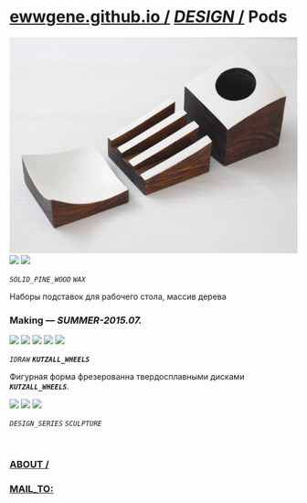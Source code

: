 ﻿
# [ewwgene.github.io /](https://ewwgene.github.io/) [_DESIGN_ /](https://ewwgene.github.io/DESIGN) Pods

[![Pods](/100.jpg)](https://ewwgene.github.io/Pods/Carousel)<br> <a id="101" href="https://ewwgene.github.io/Pods/Carousel/#101"><img src="https://ewwgene.github.io/Pods/101.jpg" height="66"></a> <a id="102" href="https://ewwgene.github.io/Pods/Carousel/#102"><img src="https://ewwgene.github.io/Pods/102.jpg" height="66"></a> <a id="text">&#160;</a>

_`SOLID_PINE_WOOD`_ _`WAX`_ 

Наборы подставок для рабочего стола, массив дерева

### Making — _SUMMER-2015.07._
<a id="200m" href="https://ewwgene.github.io/Pods/Carousel/#200m"><img src="https://ewwgene.github.io/Pods/Making/200.jpg" height="66"></a> <a id="205m" href="https://ewwgene.github.io/Pods/Carousel/#205m"><img src="https://ewwgene.github.io/Pods/Making/205.jpg" height="66"></a> <a id="206m" href="https://ewwgene.github.io/Pods/Carousel/#206m"><img src="https://ewwgene.github.io/Pods/Making/206.jpg" height="66"></a> <a id="207m" href="https://ewwgene.github.io/Pods/Carousel/#207m"><img src="https://ewwgene.github.io/Pods/Making/207.jpg" height="66"></a> <a id="208m" href="https://ewwgene.github.io/Pods/Carousel/#208m"><img src="https://ewwgene.github.io/Pods/Making/208.jpg" height="66"></a>  

_`IDRAW`_  _**`KUTZALL_WHEELS`**_ 

Фигурная форма фрезерованна твердосплавными дисками  _**`KUTZALL_WHEELS`**_.

<a id="300" href="https://ewwgene.github.io/Pods/Carousel/#300"><img src="https://ewwgene.github.io/Pods/300.jpg" height="66"></a> <a id="301" href="https://ewwgene.github.io/Pods/Carousel/#301"><img src="https://ewwgene.github.io/Pods/301.jpg" height="66"></a> <a id="302" href="https://ewwgene.github.io/Pods/Carousel/#302"><img src="https://ewwgene.github.io/Pods/302.jpg" height="66"></a> 

_`DESIGN_SERIES`_ _`SCULPTURE`_ 

<br> 

### [ABOUT /](https://ewwgene.github.io/ABOUT)
### [MAIL_TO:](mailto:r0cam@me.com)